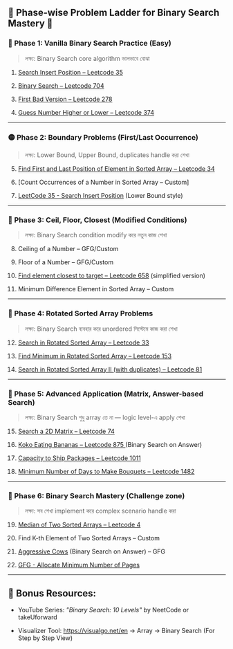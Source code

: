 ## 🔢 Phase-wise Problem Ladder for Binary Search Mastery 🧠

### 🔰 Phase 1: Vanilla Binary Search Practice (Easy)

> লক্ষ্য: Binary Search core algorithm ভালভাবে বোঝা

1.  [Search Insert Position – Leetcode 35](https://leetcode.com/problems/search-insert-position/description/?envType=problem-list-v2&envId=binary-search)
    
2.  [Binary Search – Leetcode 704](https://leetcode.com/problems/binary-search/description/?envType=problem-list-v2&envId=binary-search)
    
3.  [First Bad Version – Leetcode 278](https://leetcode.com/problems/first-bad-version/description/?envType=problem-list-v2&envId=binary-search)
    
4.  [Guess Number Higher or Lower – Leetcode 374](https://leetcode.com/problems/guess-number-higher-or-lower/description/?envType=problem-list-v2&envId=binary-search)
    

---

### 🟡 Phase 2: Boundary Problems (First/Last Occurrence)

> লক্ষ্য: Lower Bound, Upper Bound, duplicates handle করা শেখা

5.  [Find First and Last Position of Element in Sorted Array – Leetcode 34](https://leetcode.com/problems/find-first-and-last-position-of-element-in-sorted-array/description/)
    
6.  [Count Occurrences of a Number in Sorted Array – Custom]
    
7. [LeetCode 35 - Search Insert Position](https://leetcode.com/problems/search-insert-position/) (Lower Bound style)
    

---

### 🔷 Phase 3: Ceil, Floor, Closest (Modified Conditions)

> লক্ষ্য: Binary Search condition modify করে নতুন কাজ শেখা

8.  Ceiling of a Number – GFG/Custom
    
9.  Floor of a Number – GFG/Custom
    
10.  [Find element closest to target – Leetcode 658](https://leetcode.com/problems/find-k-closest-elements/) (simplified version)
    
11.  Minimum Difference Element in Sorted Array – Custom
    

---

### 🔵 Phase 4: Rotated Sorted Array Problems

> লক্ষ্য: Binary Search ব্যবহার করে unordered সিস্টেমে কাজ করা শেখা

12.  [Search in Rotated Sorted Array – Leetcode 33](https://leetcode.com/problems/search-in-rotated-sorted-array/)
    
13.  [Find Minimum in Rotated Sorted Array – Leetcode 153](https://leetcode.com/problems/find-minimum-in-rotated-sorted-array/)
    
14.  [Search in Rotated Sorted Array II (with duplicates) – Leetcode 81](https://leetcode.com/problems/search-in-rotated-sorted-array-ii/)
    

---

### 🔺 Phase 5: Advanced Application (Matrix, Answer-based Search)

> লক্ষ্য: Binary Search শুধু array তে না — logic level-এ apply শেখা

15.  [Search a 2D Matrix – Leetcode 74](https://leetcode.com/problems/search-a-2d-matrix/)
    
16.  [Koko Eating Bananas – Leetcode 875 ](https://leetcode.com/problems/koko-eating-bananas/)(Binary Search on Answer)
    
17.  [Capacity to Ship Packages – Leetcode 1011](https://leetcode.com/problems/capacity-to-ship-packages-within-d-days/)
    
18.  [Minimum Number of Days to Make Bouquets – Leetcode 1482](https://leetcode.com/problems/minimum-number-of-days-to-make-m-bouquets/)
    

---

### 🧠 Phase 6: Binary Search Mastery (Challenge zone)

> লক্ষ্য: সব শেখা implement করে complex scenario handle করা

19.  [Median of Two Sorted Arrays – Leetcode 4](https://leetcode.com/problems/median-of-two-sorted-arrays/)
    
20.  Find K-th Element of Two Sorted Arrays – Custom
    
21.  [Aggressive Cows](https://practice.geeksforgeeks.org/problems/aggressive-cows/0) (Binary Search on Answer) – GFG
    
22.  [GFG - Allocate Minimum Number of Pages](https://practice.geeksforgeeks.org/problems/allocate-minimum-number-of-pages/0)

---

## 🧩 Bonus Resources:

- YouTube Series: _"Binary Search: 10 Levels"_ by NeetCode or takeUforward
    
- Visualizer Tool: https://visualgo.net/en → Array → Binary Search (For Step by Step View)